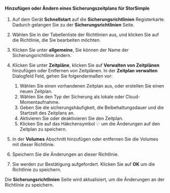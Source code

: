 
<!--author=SharS last changed: 9/15/15-->

#### <a name="to-add-or-modify-a-storsimple-backup-schedule"></a>Hinzufügen oder Ändern eines Sicherungszeitplans für StorSimple
1. Auf dem Gerät **Schnellstart** auf die **Sicherungsrichtlinien** Registerkarte. Dadurch gelangen Sie zu der **Sicherungsrichtlinien** Seite.
2. Wählen Sie in der Tabellenliste der Richtlinien aus, und klicken Sie auf die Richtlinie, die Sie bearbeiten möchten.
3. Klicken Sie unter **allgemeine**, Sie können der Name der Sicherungsrichtlinie ändern.
4. Klicken Sie unter **Zeitpläne**, klicken Sie auf **Verwalten von Zeitplänen** hinzufügen oder Entfernen von Zeitplänen. In der **Zeitplan verwalten** Dialogfeld Feld, gehen Sie folgendermaßen vor:
   
   1. Wählen Sie einen vorhandenen Zeitplan aus, oder erstellen Sie einen neuen Zeitplan.
   2. Wählen Sie den Typ der Sicherung als lokale oder Cloud-Momentaufnahme.
   3. Geben Sie die sicherungshäufigkeit, die Beibehaltungsdauer und die Startzeit des Zeitplans an.
   4. Aktivieren Sie oder deaktivieren Sie den Zeitplan.
   5. Klicken Sie auf das Häkchensymbol ![Häkchensymbol](./media/storsimple-add-modify-backup-schedule/HCS_CheckIcon-include.png) um die Änderungen auf den Zeitplan zu speichern.
5. In der **Volumes** Abschnitt hinzufügen oder entfernen Sie die Volumes mit dieser Richtlinie.
6. Speichern Sie die Änderungen an dieser Richtlinie.
7. Sie werden zur Bestätigung aufgefordert. Klicken Sie auf **OK** um die Richtlinie zu speichern.

Die **Sicherungsrichtlinien** Seite wird aktualisiert, um die Änderungen an der Richtlinie zu speichern.

